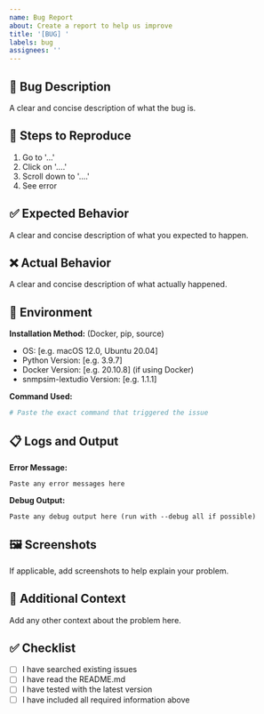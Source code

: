 ```yaml
---
name: Bug Report
about: Create a report to help us improve
title: '[BUG] '
labels: bug
assignees: ''
---
```


## 🐛 Bug Description

A clear and concise description of what the bug is.

## 🔄 Steps to Reproduce

1. Go to '...'
2. Click on '....'
3. Scroll down to '....'
4. See error

## ✅ Expected Behavior

A clear and concise description of what you expected to happen.

## ❌ Actual Behavior

A clear and concise description of what actually happened.

## 📱 Environment

**Installation Method:** (Docker, pip, source)
- OS: [e.g. macOS 12.0, Ubuntu 20.04]
- Python Version: [e.g. 3.9.7]
- Docker Version: [e.g. 20.10.8] (if using Docker)
- snmpsim-lextudio Version: [e.g. 1.1.1]

**Command Used:**
```bash
# Paste the exact command that triggered the issue
```

## 📋 Logs and Output

**Error Message:**
```
Paste any error messages here
```

**Debug Output:**
```
Paste any debug output here (run with --debug all if possible)
```

## 🖼️ Screenshots

If applicable, add screenshots to help explain your problem.

## 🔧 Additional Context

Add any other context about the problem here.

## ✅ Checklist

- [ ] I have searched existing issues
- [ ] I have read the README.md
- [ ] I have tested with the latest version
- [ ] I have included all required information above
